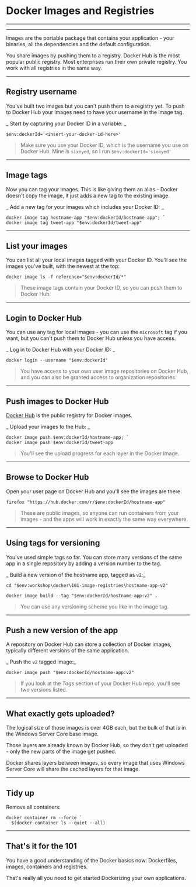 # Docker Images and Registries

---

<section data-background-image="/img/101/Slide3.png">

---

Images are the portable package that contains your application - your binaries, all the dependencies and the default configuration.

You share images by pushing them to a registry. Docker Hub is the most popular public registry. Most enterprises run their own private registry. You work with all registries in the same way.

---

## Registry username

You've built two images but you can't push them to a registry yet. To push to Docker Hub your images need to have your username in the image tag.

_ Start by capturing your Docker ID in a variable: _

```
$env:dockerId='<insert-your-docker-id-here>'
```

> Make sure you use your Docker ID, which is the username you use on Docker Hub. Mine is `sixeyed`, so I run `$env:dockerId='sixeyed'`

---

## Image tags

Now you can tag your images. This is like giving them an alias - Docker doesn't copy the image, it just adds a new tag to the existing image.

_ Add a new tag for your images which includes your Docker ID: _

```
docker image tag hostname-app "$env:dockerId/hostname-app"; `
docker image tag tweet-app "$env:dockerId/tweet-app"
```

---

## List your images

You can list all your local images tagged with your Docker ID. You'll see the images you've built, with the newest at the top:

```
docker image ls -f reference="$env:dockerId/*"
```

> These image tags contain your Docker ID, so you can push them to Docker Hub.

---

## Login to Docker Hub

You can use any tag for local images - you can use the `microsoft` tag if you want, but you can't push them to Docker Hub unless you have access.

_ Log in to Docker Hub with your Docker ID: _

```
docker login --username "$env:dockerId"
```

> You have access to your own user image repositories on Docker Hub, and you can also be granted access to organization repositories.

---

## Push images to Docker Hub

[Docker Hub](https://hub.docker.com) is the public registry for Docker images. 

_ Upload your images to the Hub: _

```
docker image push $env:dockerId/hostname-app; `
docker image push $env:dockerId/tweet-app
```

> You'll see the upload progress for each layer in the Docker image.

---

## Browse to Docker Hub

Open your user page on Docker Hub and you'll see the images are there.

```
firefox "https://hub.docker.com/r/$env:dockerId/hostname-app"
```

> These are public images, so anyone can run containers from your images - and the apps will work in exactly the same way everywhere.

---

## Using tags for versioning

You've used simple tags so far. You can store many versions of the same app in a single repository by adding a version number to the tag.

_ Build a new version of the hostname app, tagged as `v2`:_

```
cd "$env:workshop\docker\101-image-registries\hostname-app-v2"

docker image build --tag "$env:dockerId/hostname-app:v2" .
```

> You can use any versioning scheme you like in the image tag.

---

## Push a new version of the app

A repository on Docker Hub can store a collection of Docker images, typically different versions of the same application.

_ Push the `v2` tagged image:_

```
docker image push "$env:dockerId/hostname-app:v2"
```

> If you look at the _Tags_ section of your Docker Hub repo, you'll see two versions listed.

---

## What exactly gets uploaded?

The logical size of those images is over 4GB each, but the bulk of that is in the Windows Server Core base image.

Those layers are already known by Docker Hub, so they don't get uploaded - only the new parts of the image get pushed. 

Docker shares layers between images, so every image that uses Windows Server Core will share the cached layers for that image.

---

## Tidy up

Remove all containers:

```
docker container rm --force `
  $(docker container ls --quiet --all)
```

---

## That's it for the 101

You have a good understanding of the Docker basics now: Dockerfiles, images, containers and registries.

That's really all you need to get started Dockerizing your own applications.